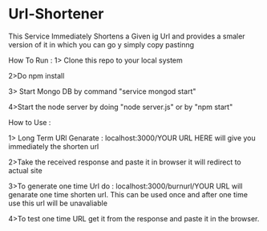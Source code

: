 # Url-Shortener
This Service Immediately Shortens a Given ig Url and provides a smaler version of it in which you can go y simply copy pastinng

How To Run : 
1> Clone this repo to your local system

2>Do npm install

3> Start Mongo DB by command "service mongod start"

4>Start the node server by doing "node server.js" or by "npm start"

How to Use : 

1> Long Term URl Genarate : localhost:3000/YOUR URL HERE will give you immediately the shorten url

2>Take the received response and paste it in browser it will redirect to actual site

3>To generate one time Url do : localhost:3000/burnurl/YOUR URL will genarate one time shorten url. This can be used once and after 
one time use this url will be unavaliable

4>To test one time URL get it from the response and paste it in the browser.


